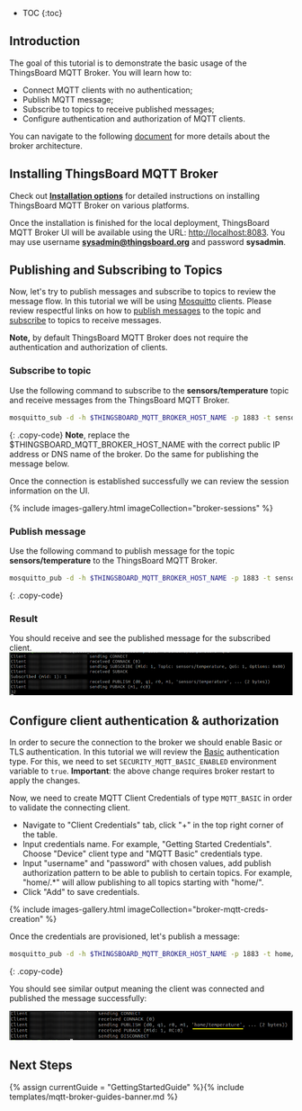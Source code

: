 
* TOC
{:toc}

## Introduction

The goal of this tutorial is to demonstrate the basic usage of the ThingsBoard MQTT Broker. You will learn how to:
* Connect MQTT clients with no authentication;
* Publish MQTT message;
* Subscribe to topics to receive published messages;
* Configure authentication and authorization of MQTT clients.

You can navigate to the following [document](/docs/mqtt-broker/architecture/) for more details about the broker architecture.

## Installing ThingsBoard MQTT Broker

Check out [**Installation options**](/docs/mqtt-broker/install/installation-options) for detailed instructions on installing ThingsBoard MQTT Broker on various platforms.

Once the installation is finished for the local deployment, ThingsBoard MQTT Broker UI will be available using the URL: [http://localhost:8083](http://localhost:8083). 
You may use username **sysadmin@thingsboard.org** and password **sysadmin**.

## Publishing and Subscribing to Topics

Now, let's try to publish messages and subscribe to topics to review the message flow. In this tutorial we will be using [Mosquitto](https://mosquitto.org/) clients.
Please review respectful links on how to [publish messages](https://mosquitto.org/man/mosquitto_pub-1.html) to the topic 
and [subscribe](https://mosquitto.org/man/mosquitto_sub-1.html) to topics to receive messages.

**Note,** by default ThingsBoard MQTT Broker does not require the authentication and authorization of clients.

### Subscribe to topic

Use the following command to subscribe to the **sensors/temperature** topic and receive messages from the ThingsBoard MQTT Broker.

```bash
mosquitto_sub -d -h $THINGSBOARD_MQTT_BROKER_HOST_NAME -p 1883 -t sensors/temperature -q 1
```
{: .copy-code}
**Note**, replace the $THINGSBOARD_MQTT_BROKER_HOST_NAME with the correct public IP address or DNS name of the broker. Do the same for publishing the message below.

Once the connection is established successfully we can review the session information on the UI.

{% include images-gallery.html imageCollection="broker-sessions" %}

### Publish message

Use the following command to publish message for the topic **sensors/temperature** to the ThingsBoard MQTT Broker.

```bash
mosquitto_pub -d -h $THINGSBOARD_MQTT_BROKER_HOST_NAME -p 1883 -t sensors/temperature -m 32 -q 1
```
{: .copy-code}

### Result

You should receive and see the published message for the subscribed client.
![image](/images/mqtt-broker/getting-started/broker-pub-sub.png)

## Configure client authentication & authorization

In order to secure the connection to the broker we should enable Basic or TLS authentication.
In this tutorial we will review the [Basic](/docs/mqtt-broker/security/) authentication type.
For this, we need to set `SECURITY_MQTT_BASIC_ENABLED` environment variable to `true`.
**Important**: the above change requires broker restart to apply the changes.

Now, we need to create MQTT Client Credentials of type `MQTT_BASIC` in order to validate the connecting client.

* Navigate to "Client Credentials" tab, click "+" in the top right corner of the table.
* Input credentials name. For example, "Getting Started Credentials". Choose "Device" client type and "MQTT Basic" credentials type.
* Input "username" and "password" with chosen values, add publish authorization pattern to be able to publish to certain topics. For example, "home/.*" will allow publishing to all topics starting with "home/".
* Click "Add" to save credentials.

{% include images-gallery.html imageCollection="broker-mqtt-creds-creation" %}

Once the credentials are provisioned, let's publish a message:

```bash
mosquitto_pub -d -h $THINGSBOARD_MQTT_BROKER_HOST_NAME -p 1883 -t home/temperature -m 32 -q 1 -u username -P password
```
{: .copy-code}

You should see similar output meaning the client was connected and published the message successfully:

![image](/images/mqtt-broker/getting-started/publish-with-auth.png)

## Next Steps

{% assign currentGuide = "GettingStartedGuide" %}{% include templates/mqtt-broker-guides-banner.md %}